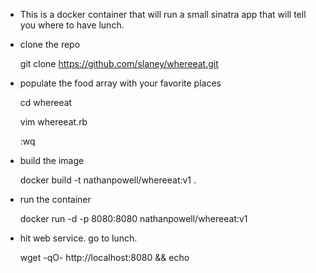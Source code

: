 * This is a docker container that will run a small sinatra app that will tell you where to have lunch.

* clone the repo

  git clone https://github.com/slaney/whereeat.git

* populate the food array with your favorite places

  cd whereeat

  vim whereeat.rb

  :wq

* build the image

  docker build -t nathanpowell/whereeat:v1 .

* run the container

  docker run -d -p 8080:8080 nathanpowell/whereeat:v1

* hit web service. go to lunch.

  wget -qO- http://localhost:8080 && echo
